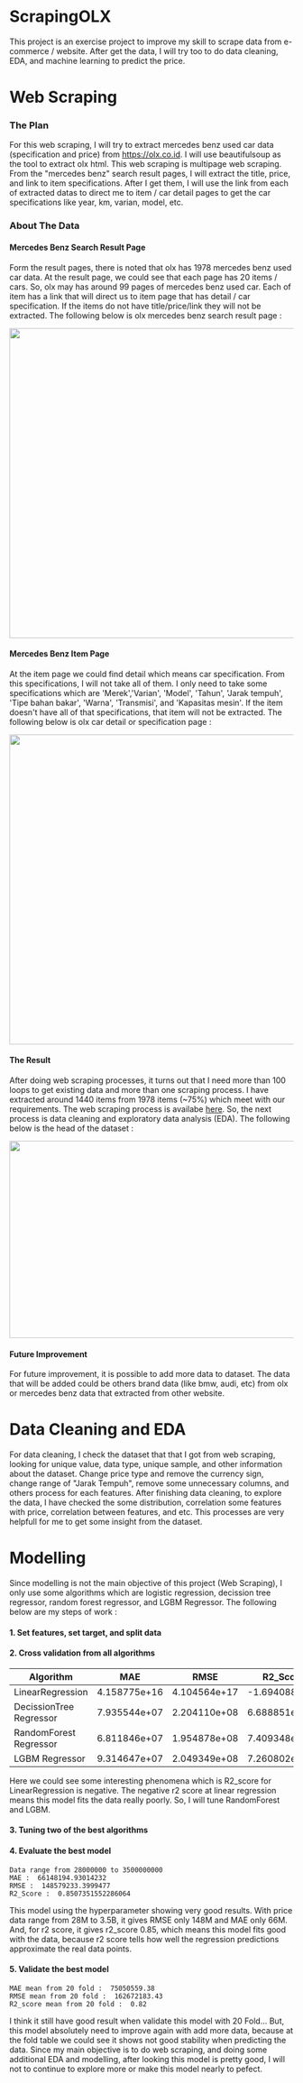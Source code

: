 # ScrapingOLX
This project is an exercise project to improve my skill to scrape data from e-commerce / website. After get the data, I will try too to do data cleaning, EDA, and machine learning to predict the price.

# Web Scraping

### The Plan
For this web scraping, I will try to extract mercedes benz used car data (specification and price) from https://olx.co.id. I will use beautifulsoup as the tool to extract olx html. This web scraping is multipage web scraping. From the "mercedes benz" search result pages, I will extract the title, price, and link to item specifications. After I get them, I will use the link from each of extracted datas to direct me to item / car detail pages to get the car specifications like year, km, varian, model, etc.

### About The Data
#### Mercedes Benz Search Result Page
Form the result pages, there is noted that olx has 1978 mercedes benz used car data. At the result page, we could see that each page has 20 items / cars. So, olx may has around 99 pages of mercedes benz used car. Each of item has a link that will direct us to item page that has detail / car specification. If the items do not have title/price/link they will not be extracted. The following below is olx mercedes benz search result page :
<center><img src="https://github.com/agunggnug/PricePredict_ScrapingOLX/blob/master/Pictures/Screen%20Shot%202020-06-03%20at%2009.48.54.png?raw=true" alt="" width="950" height="550"></center>

#### Mercedes Benz Item Page
At the item page we could find detail which means car specification. From this specifications, I will not take all of them. I only need to take some specifications which are 'Merek','Varian', 'Model', 'Tahun', 'Jarak tempuh', 'Tipe bahan bakar', 'Warna', 'Transmisi', and 'Kapasitas mesin'. If the item doesn't have all of that specifications, that item will not be extracted. The following below is olx car detail or specification page :
<center><img src="https://github.com/agunggnug/PricePredict_ScrapingOLX/blob/master/Pictures/Screen%20Shot%202020-06-03%20at%2009.51.11.png?raw=true" alt="" width="950" height="550"></center>

#### The Result
After doing web scraping processes, it turns out that I need more than 100 loops to get existing data and more than one scraping process. I have extracted around 1440 items from 1978 items (~75%) which meet with our requirements. The web scraping process is availabe <a href="https://github.com/agunggnug/PricePredict_ScrapingOLX/blob/master/Scraping%20OLX.ipynb">here</a>. So, the next process is data cleaning and exploratory data analysis (EDA). The following below is the head of the dataset :
<center><img src="https://github.com/agunggnug/PricePredict_ScrapingOLX/blob/master/Pictures/Screen%20Shot%202020-06-04%20at%2015.52.43.png?raw=true" alt="" width="950" height="350"></center>

#### Future Improvement
For future improvement, it is possible to add more data to dataset. The data that will be added could be others brand data (like bmw, audi, etc) from olx or mercedes benz data that extracted from other website.


# Data Cleaning and EDA
For data cleaning, I check the dataset that that I got from web scraping, looking for unique value, data type, unique sample, and other information about the dataset. Change price type and remove the currency sign, change range of "Jarak Tempuh", remove some unnecessary columns, and others process for each features. After finishing data cleaning, to explore the data, I have checked the some distribution, correlation some features with price, correlation between features, and etc. This processes are very helpfull for me to get some insight from the dataset.

# Modelling
Since modelling is not the main objective of this project (Web Scraping), I only use some algorithms which are logistic regression, decission tree regressor, random forest regressor, and LGBM Regressor. The following below are my steps of work :

#### 1. Set features, set target, and split data

#### 2. Cross validation from all algorithms

|Algorithm               |MAE           |RMSE           |R2_Score       |
|------------------------|------------- |---------------|---------------|
|LinearRegression        | 4.158775e+16 |	4.104564e+17  | -1.694088e+18 |
|DecissionTree Regressor | 7.935544e+07 | 2.204110e+08	| 6.688851e-01  |
|RandomForest Regressor  | 6.811846e+07 | 1.954878e+08  | 7.409348e-01  |
|LGBM Regressor          | 9.314647e+07	| 2.049349e+08	| 7.260802e-01  |

Here we could see some interesting phenomena which is R2_score for LinearRegression is negative. The negative r2 score at linear regression means this model fits the data really poorly. So, I will tune RandomForest and LGBM.

#### 3. Tuning two of the best algorithms

#### 4. Evaluate the best model

```
Data range from 28000000 to 3500000000
MAE :  66148194.93014232
RMSE :  148579233.3999477
R2_Score :  0.8507351552286064
```

This model using the hyperparameter showing very good results. With price data range from 28M to 3.5B, it gives RMSE only 148M and MAE only 66M. And, for r2 score, it gives r2_score 0.85, which means this model fits good with the data, because r2 score tells how well the regression predictions approximate the real data points.

#### 5. Validate the best model
```
MAE mean from 20 fold :  75050559.38
RMSE mean from 20 fold :  162672183.43
R2_score mean from 20 fold :  0.82
```
I think it still have good result when validate this model with 20 Fold... But, this model absolutely need to improve again with add more data, because at the fold table we could see it shows not good stability when predicting the data. Since my main objective is to do web scraping, and doing some additional EDA and modelling, after looking this model is pretty good, I will not to continue to explore more or make this model nearly to pefect.


